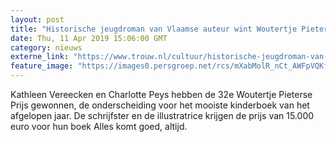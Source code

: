 ```yaml
---
layout: post
title: "Historische jeugdroman van Vlaamse auteur wint Woutertje Pieterse Prijs"
date: Thu, 11 Apr 2019 15:06:00 GMT
category: nieuws
externe_link: "https://www.trouw.nl/cultuur/historische-jeugdroman-van-vlaamse-auteur-wint-woutertje-pieterse-prijs~a87e64f6/"
feature_image: "https://images0.persgroep.net/rcs/mXabMolR_nCt_AWFpVQKfVrTGmM/diocontent/145295078/_focus/0.52/0.77/_fill/230/230?appId=e9b4e2a1869038ffcaf318a6d1463b0b&quality=0.9&format=jpeg"
---
```


Kathleen Vereecken en Charlotte Peys hebben de 32e Woutertje Pieterse Prijs gewonnen, de onderscheiding voor het mooiste kinderboek van het afgelopen jaar. De schrijfster en de illustratrice krijgen de prijs van 15.000 euro voor hun boek Alles komt goed, altijd.
